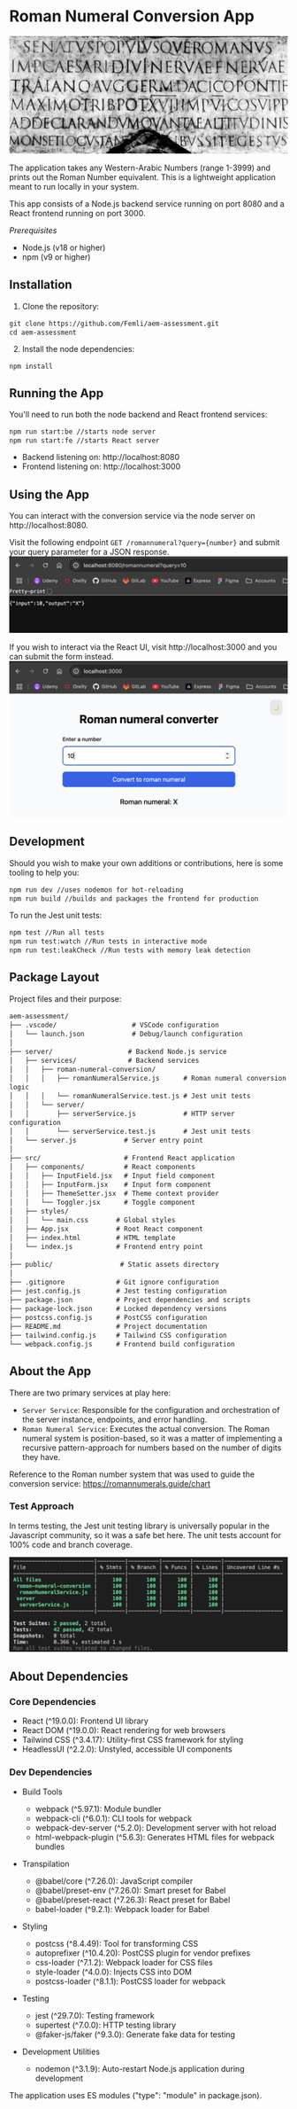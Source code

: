 # Roman Numeral Conversion App

![Roman Tablet](/public/roman-tablet.png)

The application takes any Western-Arabic Numbers (range 1-3999) and prints out the Roman Number equivalent. This is a lightweight application meant to run locally in your system.

This app consists of a Node.js backend service running on port 8080 and a React frontend running on port 3000.

*Prerequisites*
- Node.js (v18 or higher)
- npm (v9 or higher)

## Installation

1. Clone the repository:
```
git clone https://github.com/Femli/aem-assessment.git
cd aem-assessment
```

2. Install the node dependencies:
```
npm install
```

## Running the App

You'll need to run both the node backend and React frontend services:
```
npm run start:be //starts node server
npm run start:fe //starts React server
```
- Backend listening on: http://localhost:8080
- Frontend listening on: http://localhost:3000

## Using the App

You can interact with the conversion service via the node server on http://localhost:8080.

Visit the following endpoint `GET /romannumeral?query={number}` and submit your query parameter for a JSON response.
![Backend Web Demo](/public/backend-demo.png)


If you wish to interact via the React UI, visit http://localhost:3000 and you can submit the form instead.
![Frontend Web Demo](/public/frontend-demo.png)

## Development

Should you wish to make your own additions or contributions, here is some tooling to help you:
```
npm run dev //uses nodemon for hot-reloading
npm run build //builds and packages the frontend for production
```

To run the Jest unit tests:
```
npm test //Run all tests
npm run test:watch //Run tests in interactive mode
npm run test:leakCheck //Run tests with memory leak detection
```

## Package Layout
Project files and their purpose:
```
aem-assessment/
├── .vscode/                   # VSCode configuration
│   └── launch.json            # Debug/launch configuration
│
├── server/                   # Backend Node.js service
│   ├── services/             # Backend services
│   │   ├── roman-numeral-conversion/
│   │   │   ├── romanNumeralService.js      # Roman numeral conversion logic
│   │   │   └── romanNumeralService.test.js # Jest unit tests
│   │   └── server/
│   │       ├── serverService.js            # HTTP server configuration
│   │       └── serverService.test.js       # Jest unit tests
│   └── server.js            # Server entry point
│
├── src/                     # Frontend React application
│   ├── components/          # React components
│   │   ├── InputField.jsx   # Input field component
│   │   ├── InputForm.jsx    # Input form component
│   │   ├── ThemeSetter.jsx  # Theme context provider
│   │   └── Toggler.jsx      # Toggle component
│   ├── styles/            
│   │   └── main.css       # Global styles
│   ├── App.jsx            # Root React component
│   ├── index.html         # HTML template
│   └── index.js           # Frontend entry point
│
├── public/                 # Static assets directory
│
├── .gitignore             # Git ignore configuration
├── jest.config.js         # Jest testing configuration
├── package.json           # Project dependencies and scripts
├── package-lock.json      # Locked dependency versions
├── postcss.config.js      # PostCSS configuration
├── README.md              # Project documentation
├── tailwind.config.js     # Tailwind CSS configuration
└── webpack.config.js      # Frontend build configuration
```

## About the App
There are two primary services at play here:
- `Server Service`: Responsible for the configuration and orchestration of the server instance, endpoints, and error handling.
- `Roman Numeral Service`: Executes the actual conversion. The Roman numeral system is position-based, so it was a matter of implementing a recursive pattern-approach for numbers based on the number of digits they have.

Reference to the Roman number system that was used to guide the conversion service: https://romannumerals.guide/chart

### Test Approach
In terms testing, the Jest unit testing library is universally popular in the Javascript community, so it was a safe bet here. The unit tests account for 100% code and branch coverage.

![Test Coverage](/public/test-coverage.png)

## About Dependencies

### Core Dependencies

- React (^19.0.0): Frontend UI library
- React DOM (^19.0.0): React rendering for web browsers
- Tailwind CSS (^3.4.17): Utility-first CSS framework for styling
- HeadlessUI (^2.2.0): Unstyled, accessible UI components

### Dev Dependencies

- Build Tools
    - webpack (^5.97.1): Module bundler
    - webpack-cli (^6.0.1): CLI tools for webpack
    - webpack-dev-server (^5.2.0): Development server with hot reload
    - html-webpack-plugin (^5.6.3): Generates HTML files for webpack bundles


- Transpilation
    - @babel/core (^7.26.0): JavaScript compiler
    - @babel/preset-env (^7.26.0): Smart preset for Babel
    - @babel/preset-react (^7.26.3): React preset for Babel
    - babel-loader (^9.2.1): Webpack loader for Babel


- Styling
    - postcss (^8.4.49): Tool for transforming CSS
    - autoprefixer (^10.4.20): PostCSS plugin for vendor prefixes
    - css-loader (^7.1.2): Webpack loader for CSS files
    - style-loader (^4.0.0): Injects CSS into DOM
    - postcss-loader (^8.1.1): PostCSS loader for webpack


- Testing
    - jest (^29.7.0): Testing framework
    - supertest (^7.0.0): HTTP testing library
    - @faker-js/faker (^9.3.0): Generate fake data for testing


- Development Utilities
    - nodemon (^3.1.9): Auto-restart Node.js application during development

The application uses ES modules ("type": "module" in package.json).
